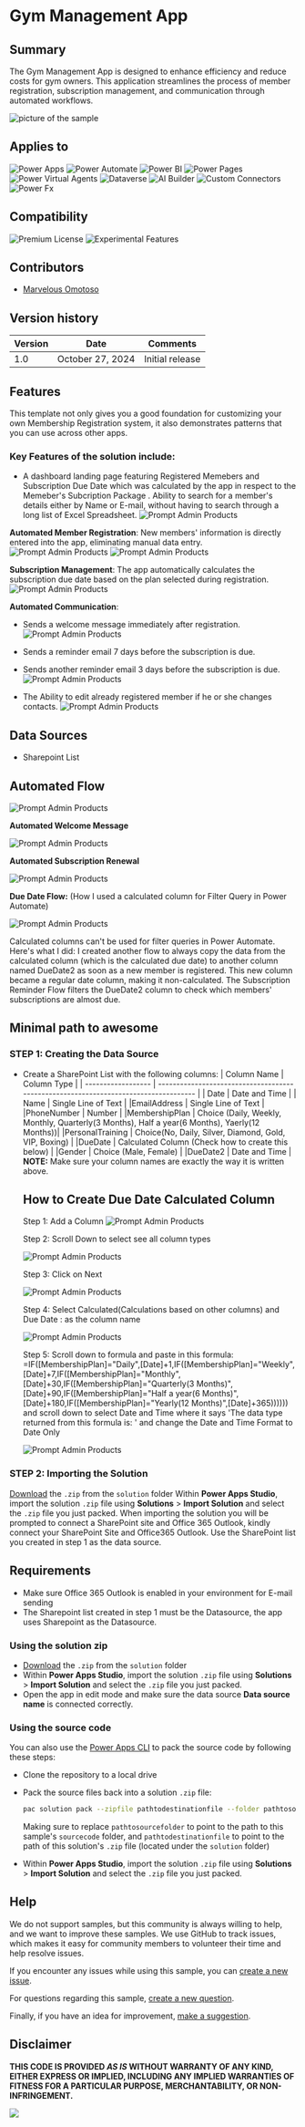 # Gym Management App

## Summary

The Gym Management App is designed to enhance efficiency and reduce costs for gym owners. This application streamlines the process of member registration, subscription management, and communication through automated workflows.

![picture of the sample](assets/LandingPage.PNG)

## Applies to

![Power Apps](https://img.shields.io/badge/Power%20Apps-Yes-green "Yes")
![Power Automate](https://img.shields.io/badge/Power%20Automate-Yes-green "Yes")
![Power BI](https://img.shields.io/badge/Power%20BI-No-red "No")
![Power Pages](https://img.shields.io/badge/Power%20Pages-No-red "No")
![Power Virtual Agents](https://img.shields.io/badge/Power%20Virtual%20Agents-No-red "No")
![Dataverse](https://img.shields.io/badge/Dataverse-No-red "No")
![AI Builder](https://img.shields.io/badge/AI%20Builder-No-red "No")
![Custom Connectors](https://img.shields.io/badge/Custom%20Connectors-No-red "No")
![Power Fx](https://img.shields.io/badge/Power%20Fx-No-red "No")

## Compatibility

![Premium License](https://img.shields.io/badge/Premium%20License-Not%20Required-red.svg "Premium license not required")
![Experimental Features](https://img.shields.io/badge/Experimental%20Features-Yes-green.svg "Does rely on experimental features")

## Contributors

- [Marvelous Omotoso](https://github.com/Marvelous-O)

## Version history

| Version | Date             | Comments        |
| ------- | ---------------- | --------------- |
| 1.0     | October 27, 2024 | Initial release |

## Features

This template not only gives you a good foundation for customizing your own Membership Registration system, it also demonstrates patterns that you can use across other apps.

### Key Features of the solution include:

- A dashboard landing page featuring Registered Memebers and Subscription Due Date which was calculated by the app in respect to the Memeber's Subcription Package . Ability to search for a member's details either by Name or E-mail, without having to search through a long list of Excel Spreadsheet.
  ![Prompt Admin Products](assets/LandingPage.PNG)

**Automated Member Registration**: New members' information is directly entered into the app, eliminating manual data entry.
![Prompt Admin Products](assets/NewReg1.PNG)
![Prompt Admin Products](assets/NewReg2.PNG)

**Subscription Management**: The app automatically calculates the subscription due date based on the plan selected during registration.
![Prompt Admin Products](assets/EditScreen.PNG)

**Automated Communication**:

- Sends a welcome message immediately after registration.
  ![Prompt Admin Products](assets/EmailScreenshot.PNG)

- Sends a reminder email 7 days before the subscription is due.
- Sends another reminder email 3 days before the subscription is due.
  ![Prompt Admin Products](assets/RenewalEmail.PNG)

* The Ability to edit already registered member if he or she changes contacts.
  ![Prompt Admin Products](assets/EditScreen.PNG)

## Data Sources

- Sharepoint List

## Automated Flow

![Prompt Admin Products](assets/CopyDueDate.PNG)

**Automated Welcome Message**

![Prompt Admin Products](assets/FlowForWelcomeMessage.png)

**Automated Subscription Renewal**

![Prompt Admin Products](assets/SubscriptionRenewalFlow.png)

**Due Date Flow:** (How I used a calculated column for Filter Query in Power Automate)

![Prompt Admin Products](assets/DueDateFlow.png)

Calculated columns can't be used for filter queries in Power Automate. Here's what I did: I created another flow to always copy the data from the calculated column (which is the calculated due date) to another column named DueDate2 as soon as a new member is registered. This new column became a regular date column, making it non-calculated. The Subscription Reminder Flow filters the DueDate2 column to check which members' subscriptions are almost due.

## Minimal path to awesome

### STEP 1: Creating the Data Source

- Create a SharePoint List with the following columns:
  | Column Name | Column Type |
  | ------------------ | ------------------------------------------------------------------------------------ |
  | Date | Date and Time |
  | Name | Single Line of Text |
  |EmailAddress | Single Line of Text |
  |PhoneNumber | Number |
  |MembershipPlan | Choice (Daily, Weekly, Monthly, Quarterly(3 Months), Half a year(6 Months), Yaerly(12 Months))|
  |PersonalTraining | Choice(No, Daily, Silver, Diamond, Gold, VIP, Boxing) |
  |DueDate | Calculated Column (Check how to create this below) |
  |Gender | Choice (Male, Female) |
  |DueDate2 | Date and Time |
  **NOTE:** Make sure your column names are exactly the way it is written above.

  ## How to Create Due Date Calculated Column

  Step 1: Add a Column
  ![Prompt Admin Products](assets/DueDateStep1.png)

  Step 2: Scroll Down to select see all column types

  ![Prompt Admin Products](assets/DueDateStep2.png)

  Step 3: Click on Next

  ![Prompt Admin Products](assets/DueDateStep3.png)

  Step 4: Select Calculated(Calculations based on other columns) and Due Date : as the column name

  ![Prompt Admin Products](assets/DueDateStep4.png)

  Step 5: Scroll down to formula and paste in this formula: =IF([MembershipPlan]="Daily",[Date]+1,IF([MembershipPlan]="Weekly",[Date]+7,IF([MembershipPlan]="Monthly",[Date]+30,IF([MembershipPlan]="Quarterly(3 Months)",[Date]+90,IF([MembershipPlan]="Half a year(6 Months)",[Date]+180,IF([MembershipPlan]="Yearly(12 Months)",[Date]+365)))))) and scroll down to select Date and Time where it says 'The data type returned from this formula is: ' and change the Date and Time Format to Date Only

  ![Prompt Admin Products](assets/DueDateStep5.png)

### STEP 2: Importing the Solution

[Download](./solution/gym-management-app.zip) the `.zip` from the `solution` folder
Within **Power Apps Studio**, import the solution `.zip` file using **Solutions** > **Import Solution** and select the `.zip` file you just packed.
When importing the solution you will be prompted to connect a SharePoint site and Office 365 Outlook, kindly connect your SharePoint Site and Office365 Outlook. Use the SharePoint list you created in step 1 as the data source.

## Requirements

- Make sure Office 365 Outlook is enabled in your environment for E-mail sending
- The Sharepoint list created in step 1 must be the Datasource, the app uses Sharepoint as the Datasource.
<!--
PRO TIP:

For commands, use the `code syntax`

For button labels, page names, dialog names, etc. as they appear on the screen, use **Bold**

Don't use "click", use "select" or "use"

As tempting as it may be, don't just use images to describe the steps. Let's be as inclusive as possible and think about accessibility.

-->

### Using the solution zip

- [Download](./solution/gym-management-app.zip) the `.zip` from the `solution` folder
- Within **Power Apps Studio**, import the solution `.zip` file using **Solutions** > **Import Solution** and select the `.zip` file you just packed.
- Open the app in edit mode and make sure the data source **Data source name** is connected correctly.

### Using the source code

You can also use the [Power Apps CLI](https://docs.microsoft.com/powerapps/developer/data-platform/powerapps-cli) to pack the source code by following these steps:

- Clone the repository to a local drive
- Pack the source files back into a solution `.zip` file:

  ```bash
  pac solution pack --zipfile pathtodestinationfile --folder pathtosourcefolder --processCanvasApps
  ```

  Making sure to replace `pathtosourcefolder` to point to the path to this sample's `sourcecode` folder, and `pathtodestinationfile` to point to the path of this solution's `.zip` file (located under the `solution` folder)

- Within **Power Apps Studio**, import the solution `.zip` file using **Solutions** > **Import Solution** and select the `.zip` file you just packed.
<!--
RESERVED FOR REPO MAINTAINERS

We'll add the video from the community call recording here

## Video

[![YouTube video title](./assets/video-thumbnail.jpg)](https://www.youtube.com/watch?v=XXXXX "YouTube video title")
-->

## Help

We do not support samples, but this community is always willing to help, and we want to improve these samples. We use GitHub to track issues, which makes it easy for community members to volunteer their time and help resolve issues.

If you encounter any issues while using this sample, you can [create a new issue](https://github.com/pnp/powerapps-samples/issues/new?assignees=&labels=Needs%3A+Triage+%3Amag%3A%2Ctype%3Abug-suspected&template=bug-report.yml&sample=Gym-Membership-Registration&authors=@Marvelous-O&title=Gym-Membership-Registration%20-%20).

For questions regarding this sample, [create a new question](https://github.com/pnp/powerapps-samples/issues/new?assignees=&labels=Needs%3A+Triage+%3Amag%3A%2Ctype%3Abug-suspected&template=question.yml&sample=Gym-Membership-Registration&authors=@Marvelous-O&title=Gym-Membership-Registration%20-%20).

Finally, if you have an idea for improvement, [make a suggestion](https://github.com/pnp/powerapps-samples/issues/new?assignees=&labels=Needs%3A+Triage+%3Amag%3A%2Ctype%3Abug-suspected&template=suggestion.yml&sample=YGym-Membership-Registration&authors=@Marvelous-O&title=Gym-Membership-Registration%20-%20).

## Disclaimer

**THIS CODE IS PROVIDED _AS IS_ WITHOUT WARRANTY OF ANY KIND, EITHER EXPRESS OR IMPLIED, INCLUDING ANY IMPLIED WARRANTIES OF FITNESS FOR A PARTICULAR PURPOSE, MERCHANTABILITY, OR NON-INFRINGEMENT.**

<img src="https://m365-visitor-stats.azurewebsites.net/powerplatform-samples/samples/Gym-Membership-Registration"  aria-hidden="true" />
